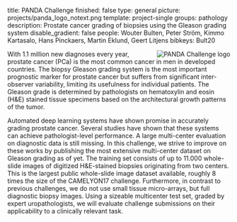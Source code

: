 title: PANDA Challenge
finished: false
type: general
picture: projects/panda_logo_notext.png
template: project-single
groups: pathology
description: Prostate cancer grading of biopsies using the Gleason grading system
disable_gradient: false
people: Wouter Bulten, Peter Ström, Kimmo Kartasalo, Hans Pinckaers, Martin Eklund, Geert Litjens 
bibkeys: Bult20

<img alt="PANDA Challenge logo" class="img-fluid" src="https://www.computationalpathologygroup.eu/images/projects/panda_logo_square.png" style="max-width: 300px; float: right; padding-left: 1em;">

With 1.1 million new diagnoses every year, prostate cancer (PCa) is the most common cancer in men in developed countries. The biopsy Gleason grading system is the most important prognostic marker for prostate cancer but suffers from significant inter-observer variability, limiting its usefulness for individual patients. The Gleason grade is determined by pathologists on hematoxylin and eosin (H&E) stained tissue specimens based on the architectural growth patterns of the tumor.

Automated deep learning systems have shown promise in accurately grading prostate cancer. Several studies have shown that these systems can achieve pathologist-level performance. A large multi-center evaluation on diagnostic data is still missing. In this challenge, we strive to improve on these works by publishing the most extensive multi-center dataset on Gleason grading as of yet. The training set consists of up to 11.000 whole-slide images of digitized H&E-stained biopsies originating from two centers. This is the largest public whole-slide image dataset available, roughly 8 times the size of the CAMELYON17 challenge. Furthermore, in contrast to previous challenges, we do not use small tissue micro-arrays, but full diagnostic biopsy images. Using a sizeable multicenter test set, graded by expert uropathologists, we will evaluate challenge submissions on their applicability to a clinically relevant task.

